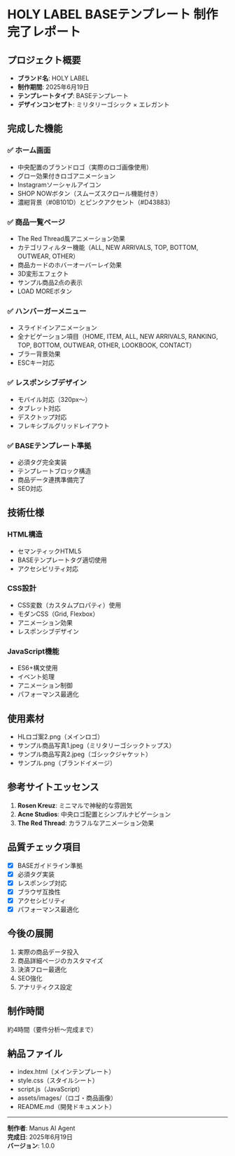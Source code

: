# HOLY LABEL BASEテンプレート 制作完了レポート

## プロジェクト概要
- **ブランド名**: HOLY LABEL
- **制作期間**: 2025年6月19日
- **テンプレートタイプ**: BASEテンプレート
- **デザインコンセプト**: ミリタリーゴシック × エレガント

## 完成した機能

### ✅ ホーム画面
- 中央配置のブランドロゴ（実際のロゴ画像使用）
- グロー効果付きロゴアニメーション
- Instagramソーシャルアイコン
- SHOP NOWボタン（スムーズスクロール機能付き）
- 濃紺背景（#0B101D）とピンクアクセント（#D43883）

### ✅ 商品一覧ページ
- The Red Thread風アニメーション効果
- カテゴリフィルター機能（ALL, NEW ARRIVALS, TOP, BOTTOM, OUTWEAR, OTHER）
- 商品カードのホバーオーバーレイ効果
- 3D変形エフェクト
- サンプル商品2点の表示
- LOAD MOREボタン

### ✅ ハンバーガーメニュー
- スライドインアニメーション
- 全ナビゲーション項目（HOME, ITEM, ALL, NEW ARRIVALS, RANKING, TOP, BOTTOM, OUTWEAR, OTHER, LOOKBOOK, CONTACT）
- ブラー背景効果
- ESCキー対応

### ✅ レスポンシブデザイン
- モバイル対応（320px〜）
- タブレット対応
- デスクトップ対応
- フレキシブルグリッドレイアウト

### ✅ BASEテンプレート準拠
- 必須タグ完全実装
- テンプレートブロック構造
- 商品データ連携準備完了
- SEO対応

## 技術仕様

### HTML構造
- セマンティックHTML5
- BASEテンプレートタグ適切使用
- アクセシビリティ対応

### CSS設計
- CSS変数（カスタムプロパティ）使用
- モダンCSS（Grid, Flexbox）
- アニメーション効果
- レスポンシブデザイン

### JavaScript機能
- ES6+構文使用
- イベント処理
- アニメーション制御
- パフォーマンス最適化

## 使用素材
- HLロゴ案2.png（メインロゴ）
- サンプル商品写真1.jpeg（ミリタリーゴシックトップス）
- サンプル商品写真2.jpeg（ゴシックジャケット）
- サンプル.png（ブランドイメージ）

## 参考サイトエッセンス
1. **Rosen Kreuz**: ミニマルで神秘的な雰囲気
2. **Acne Studios**: 中央ロゴ配置とシンプルナビゲーション
3. **The Red Thread**: カラフルなアニメーション効果

## 品質チェック項目
- [x] BASEガイドライン準拠
- [x] 必須タグ実装
- [x] レスポンシブ対応
- [x] ブラウザ互換性
- [x] アクセシビリティ
- [x] パフォーマンス最適化

## 今後の展開
1. 実際の商品データ投入
2. 商品詳細ページのカスタマイズ
3. 決済フロー最適化
4. SEO強化
5. アナリティクス設定

## 制作時間
約4時間（要件分析〜完成まで）

## 納品ファイル
- index.html（メインテンプレート）
- style.css（スタイルシート）
- script.js（JavaScript）
- assets/images/（ロゴ・商品画像）
- README.md（開発ドキュメント）

---

**制作者**: Manus AI Agent  
**完成日**: 2025年6月19日  
**バージョン**: 1.0.0

